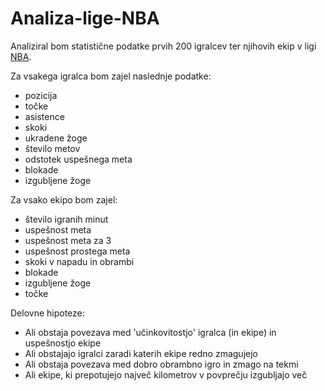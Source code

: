 # Analiza-lige-NBA

Analiziral bom statistične podatke prvih 200 igralcev ter njihovih ekip v ligi [NBA](https://www.basketball-reference.com/leagues/NBA_2021_per_game.html).


Za vsakega igralca bom zajel naslednje podatke:
* pozicija 
* točke
* asistence
* skoki
* ukradene žoge
* število metov
* odstotek uspešnega meta
* blokade
* izgubljene žoge


Za vsako ekipo bom zajel:
* število igranih minut
* uspešnost meta
* uspešnost meta za 3
* uspešnost prostega meta
* skoki v napadu in obrambi
* blokade
* izgubljene žoge
* točke


Delovne hipoteze:
* Ali obstaja povezava med 'učinkovitostjo' igralca (in ekipe) in uspešnostjo ekipe
* Ali obstajajo igralci zaradi katerih ekipe redno zmagujejo
* Ali obstaja povezava med dobro obrambno igro in zmago na tekmi
* Ali ekipe, ki prepotujejo največ kilometrov v povprečju izgubljajo več
